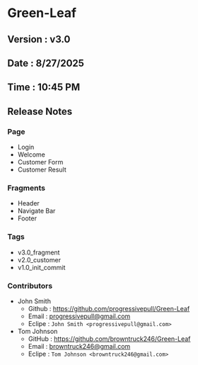# Green-Leaf

## Version : v3.0
## Date : 8/27/2025 
## Time : 10:45 PM

## Release Notes

### Page
* Login
* Welcome
* Customer Form
* Customer Result
	
### Fragments
* Header
* Navigate Bar
* Footer
	
### Tags
* v3.0_fragment
* v2.0_customer
* v1.0_init_commit
	
### Contributors
* John Smith
	- Github : https://github.com/progressivepull/Green-Leaf       
	- Email : progressivepull@gmail.com  
	- Eclipe : ```John Smith <progressivepull@gmail.com>```   
* Tom Johnson
	- GitHub : https://github.com/browntruck246/Green-Leaf        
	- Email : browntruck246@gmail.com     
	- Eclipe : ```Tom Johnson <browntruck246@gmail.com>```     
	
